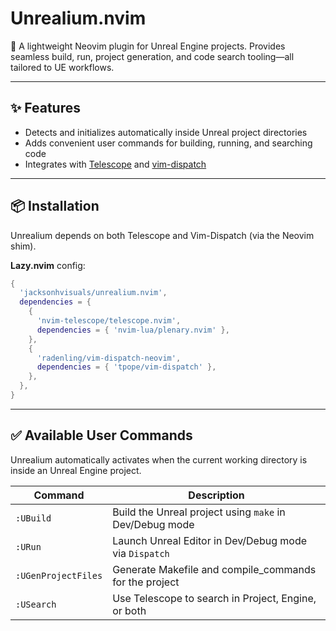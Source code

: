 # Unrealium.nvim

🚀 A lightweight Neovim plugin for Unreal Engine projects. Provides seamless build, run, project generation, and code search tooling—all tailored to UE workflows.

---

## ✨ Features

- Detects and initializes automatically inside Unreal project directories
- Adds convenient user commands for building, running, and searching code
- Integrates with [Telescope](https://github.com/nvim-telescope/telescope.nvim) and [vim-dispatch](https://github.com/tpope/vim-dispatch)

---

## 📦 Installation

Unrealium depends on both Telescope and Vim-Dispatch (via the Neovim shim).

**Lazy.nvim** config:

```lua
{
  'jacksonhvisuals/unrealium.nvim',
  dependencies = {
    {
      'nvim-telescope/telescope.nvim',
      dependencies = { 'nvim-lua/plenary.nvim' },
    },
    {
      'radenling/vim-dispatch-neovim',
      dependencies = { 'tpope/vim-dispatch' },
    },
  },
}
```

---

## ✅ Available User Commands

Unrealium automatically activates when the current working directory is inside an Unreal Engine project.

| Command             | Description                                               |
|---------------------|-----------------------------------------------------------|
| `:UBuild`           | Build the Unreal project using `make` in Dev/Debug mode   |
| `:URun`             | Launch Unreal Editor in Dev/Debug mode via `Dispatch`     |
| `:UGenProjectFiles` | Generate Makefile and compile_commands for the project    |
| `:USearch`          | Use Telescope to search in Project, Engine, or both       |
